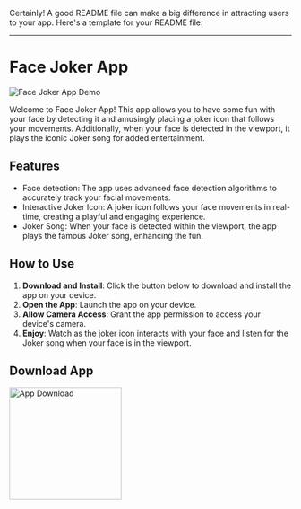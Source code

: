 Certainly! A good README file can make a big difference in attracting users to your app. Here's a template for your README file:

---

# Face Joker App

![Face Joker App Demo](demo.gif)

Welcome to Face Joker App! This app allows you to have some fun with your face by detecting it and amusingly placing a joker icon that follows your movements. Additionally, when your face is detected in the viewport, it plays the iconic Joker song for added entertainment.

## Features

- Face detection: The app uses advanced face detection algorithms to accurately track your facial movements.
- Interactive Joker Icon: A joker icon follows your face movements in real-time, creating a playful and engaging experience.
- Joker Song: When your face is detected within the viewport, the app plays the famous Joker song, enhancing the fun.

## How to Use

1. **Download and Install**: Click the button below to download and install the app on your device.
2. **Open the App**: Launch the app on your device.
3. **Allow Camera Access**: Grant the app permission to access your device's camera.
4. **Enjoy**: Watch as the joker icon interacts with your face and listen for the Joker song when your face is in the viewport.

## Download App
[<img src="https://github.com/SolankiYogesh/Fun-RN-Face-Detection-APP/assets/70507671/581e1589-873e-4bb4-801d-e0586d951e41" alt="App Download" width="200"/>](https://drive.google.com/file/d/1G9dX_fr7C6aLuDoj8ZMX8RjbKeDrdDlA/view?usp=sharing)
